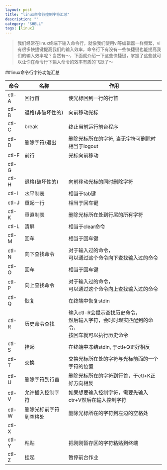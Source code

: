 ```yaml
---
layout: post
title: "linux命令行控制字符汇总"
description: ""
category: "SHELL"
tags: [linux]
---
```


>我们经常在linux终端下输入命令行，就像我们使用vi等编辑器一样频繁，vi有很多快捷键提高我们的输入效率，命令行下有没有一些快捷键也能提高我们的输入效率呢？当然有～，下面就介绍一下这些快捷键，掌握了这些就可以让你在命令行下输入命令的效率有质的飞跃了～


##linux命令行字符功能汇总

|命令|名称|作用|
|---|---|---|
|ctl-A|回行首|使光标回到一行的行首|
|ctl-B|退格(非破坏性的)|向前移动光标|
|ctl-C|break|终止当前运行前台程序|
|ctl-D|删除字符/退出|删除光标所在的字符, 当无字符可删除时相当于logout|
|ctl-F|前行|光标向前移动|
|ctl-G|||
|ctl-H|退格(破坏性的)|向前移动光标的同时删除字符|
|ctl-I|水平制表|相当于tab键|
|ctl-J|重起一行|相当于回车键|
|ctl-K|垂直制表|删除光标所在处到行尾的所有字符|
|ctl-L|清屏|相当于clear命令|
|ctl-M|回车|相当于回车键|
|ctl-N|向下查找命令|对于输入过的命令，<br> 可以通过这个命令向下查找输入过的命令|
|ctl-O|回车|相当于回车键|
|ctl-P|向上查找命令|对于输入过的命令，<br> 可以通过这个命令向上查找输入过的命令|
|ctl-Q|恢复|在终端中恢复stdin|
|ctl-R|历史命令查找|输入ctl-R会提示查找历史命令，<br> 然后输入字符，会时时现实匹配到的命令，<br> 按回车就可以执行历史命令|
|ctl-S|挂起|在终端中冻结stdin, 于ctl+Q正好相反|
|ctl-T|交换|交换光标所在处的字符与光标前面的一个字符的位置|
|ctl-U|删除字符到行首|删除光标所在的字符到行首，于ctl+K正好方向相反|
|ctl-V|允许插入控制字符|如果想要输入控制字符，需要先输入ctr+V然后在输入控制字符|
|ctl-W|删除光标前字符到空格处|删除光标所在的字符到左边的空格处|
|ctl-X|||
|ctl-Y|粘贴|把刚刚暂存区的字符粘贴到终端|
|ctl-Z|挂起|暂停前台作业|


